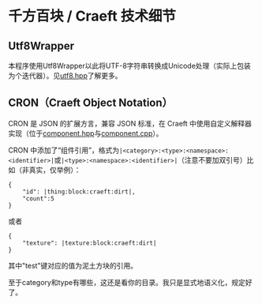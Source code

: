 # 千方百块 / Craeft 技术细节

## Utf8Wrapper

本程序使用Utf8Wrapper以此将UTF-8字符串转换成Unicode处理（实际上包装为个迭代器）。见[utf8.hpp](Server/tools/utf8.hpp)了解更多。

## CRON（Craeft Object Notation）

CRON 是 JSON 的扩展方言，兼容 JSON 标准，在 Craeft 中使用自定义解释器实现（位于[component.hpp](Server/component.hpp)与[component.cpp](Server/component.cpp)）。

CRON 中添加了“组件引用”，格式为`|<category>:<type>:<namespace>:<identifier>|`或`|<type>:<namespace>:<identifier>|`（注意不要加双引号）比如（非真实，仅举例）：
```cron
{
    "id": |thing:block:craeft:dirt|,
    "count":5
}
```
或者
```cron
{
    "texture": |texture:block:craeft:dirt|
}
```
其中"test"键对应的值为泥土方块的引用。

至于category和type有哪些，这还是看你的目录。我只是显式地语义化，规定好了。
